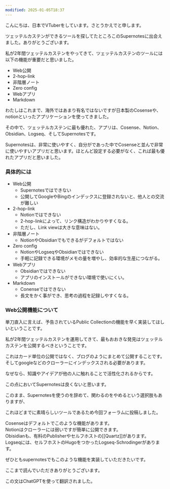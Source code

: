 ```yaml
---
modified: 2025-01-05T18:37
---
```

  

  

こんにちは、日本でVTuberをしています。さとうかえでと申します。

ツェッテルカステンができるツールを探してたところこのSupernotesに出会えました。ありがとうございます。

私が2年間ツェッテルカステンをやってきて、ツェッテルカステンのツールには以下の機能が重要だと思いました。

- Web公開
- 2-hop-link
- 非階層ノート
- Zero config
- Webアプリ
- Markdown

  

わたしはこれまで、海外ではあまり有名ではないですが日本製のCosenseや、notionといったアプリケーションを使ってきました。

その中で、ツェッテルカステンに最も優れた、アプリは、Cosense、Notion、Obsidian、Logseq、そしてSupernotesです。

Supernotesは、非常に使いやすく、自分がであった中でCosenseと並んで非常に使いやすいアプリだと思います。ほとんど設定する必要がなく、これば最も優れたアプリだと思いました。

  

### 具体的には

- Web公開
    - Supernotesではできない
    - 公開してGoogleやBingのインデックスに登録されないと、他人との交流が難しい
- 2-hop-link
    - Notionではできない
    - 2-hop-linkによって、リンク構造がわかりやすくなる。
    - ただし、Link viewは大きな意味はない。
- 非階層ノート
    - NotionやObsidianでもできるがデフォルトではない
- Zero config
    - NotionやLogseqやObsidianではできない
    - 手軽に記録できる環境がメモの量を増やし、効率的な生産につながる。
- Webアプリ
    - Obsidianではできない
    - アプリのインストールができない環境で使いにくい。
- Markdown
    - Conenseではできない
    - 長文をかく事ができ、思考の過程を記録しやすくなる。

  

### Web公開機能について

単刀直入に言えば、予告されているPublic Collectionの機能を早く実装してほしいということです。

私が2年間ツェッテルカステンを運用してきて、最もおおきな発見はツェッテルカステンを公開するべきということです。

これはカード単位の公開ではなく、ブログのようにまとめて公開することです。  
そしてgoogleなどのクローラーにインデックスされる必要があります。  

なぜなら、知識やアイデアが他の人に触れることで活性化されるからです。

この点においてSupernotesは良くないと思います。

このまま、Supernotesを使うのを辞めて、関わるのをやめるという選択肢もありますが、

これほどまでに素晴らしいツールであるため今回フォーラムに投稿しました。

  

Cosenseはデフォルトでこのような機能があります。  
Notionはクローラーには弱いですが簡単に公開できます。  
Obisidianも、有料のPublisherやセルフホストの[[Quartz]]があります。  
Logseqには、セルフホストのHugoをつかったLogseq-Schrodingerがあります。  

  

ぜひともsupernotesでもこのような機能を実装していただきたいです。

  

ここまで読んでいただきありがとうございます。

この文はChatGPTを使って翻訳されました。